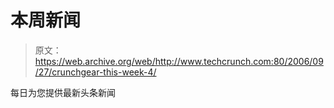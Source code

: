 # 本周新闻

> 原文：<https://web.archive.org/web/http://www.techcrunch.com:80/2006/09/27/crunchgear-this-week-4/>

每日为您提供最新头条新闻